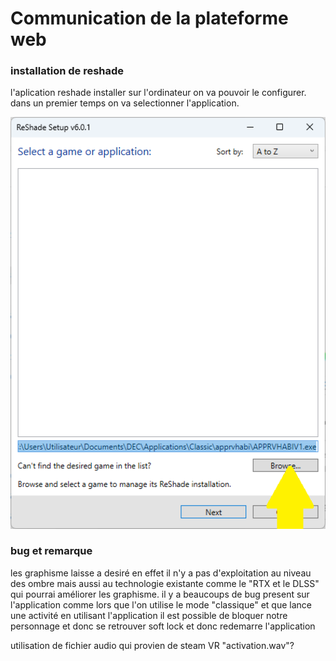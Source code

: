# Communication de la plateforme web

### installation de reshade

l'aplication reshade installer sur l'ordinateur on va pouvoir le configurer. dans un premier temps on va selectionner l'application.

<img src="/guide3/image/reshade1.png" alt="Selectionner Browse" height="auto" width="550">

### bug et remarque 

les graphisme laisse a desiré en effet il n'y a pas d'exploitation au niveau des ombre mais aussi au technologie existante comme le "RTX et le DLSS" qui pourrai améliorer les graphisme.
il y a beaucoups de bug present sur l'application comme lors que  l'on utilise le mode "classique" et que lance une activité en utilisant l'application il est possible de bloquer notre personnage et donc se retrouver soft lock et donc redemarre l'application 

utilisation de fichier audio qui provien de steam VR "activation.wav"?  
